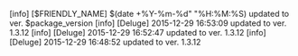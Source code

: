 [info] [$FRIENDLY_NAME] $(date +%Y-%m-%d" "%H:%M:%S) updated to ver. $package_version
[info] [Deluge] 2015-12-29 16:53:09 updated to ver. 1.3.12
[info] [Deluge] 2015-12-29 16:52:47 updated to ver. 1.3.12
[info] [Deluge] 2015-12-29 16:48:52 updated to ver. 1.3.12
